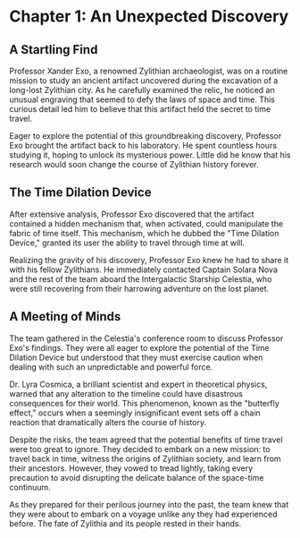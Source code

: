 # Chapter 1: An Unexpected Discovery

## A Startling Find

Professor Xander Exo, a renowned Zylithian archaeologist, was on a routine mission to study an ancient artifact uncovered during the excavation of a long-lost Zylithian city. As he carefully examined the relic, he noticed an unusual engraving that seemed to defy the laws of space and time. This curious detail led him to believe that this artifact held the secret to time travel.

Eager to explore the potential of this groundbreaking discovery, Professor Exo brought the artifact back to his laboratory. He spent countless hours studying it, hoping to unlock its mysterious power. Little did he know that his research would soon change the course of Zylithian history forever.

## The Time Dilation Device

After extensive analysis, Professor Exo discovered that the artifact contained a hidden mechanism that, when activated, could manipulate the fabric of time itself. This mechanism, which he dubbed the "Time Dilation Device," granted its user the ability to travel through time at will.

Realizing the gravity of his discovery, Professor Exo knew he had to share it with his fellow Zylithians. He immediately contacted Captain Solara Nova and the rest of the team aboard the Intergalactic Starship Celestia, who were still recovering from their harrowing adventure on the lost planet.

## A Meeting of Minds

The team gathered in the Celestia's conference room to discuss Professor Exo's findings. They were all eager to explore the potential of the Time Dilation Device but understood that they must exercise caution when dealing with such an unpredictable and powerful force.

Dr. Lyra Cosmica, a brilliant scientist and expert in theoretical physics, warned that any alteration to the timeline could have disastrous consequences for their world. This phenomenon, known as the "butterfly effect," occurs when a seemingly insignificant event sets off a chain reaction that dramatically alters the course of history.

Despite the risks, the team agreed that the potential benefits of time travel were too great to ignore. They decided to embark on a new mission: to travel back in time, witness the origins of Zylithian society, and learn from their ancestors. However, they vowed to tread lightly, taking every precaution to avoid disrupting the delicate balance of the space-time continuum.

As they prepared for their perilous journey into the past, the team knew that they were about to embark on a voyage unlike any they had experienced before. The fate of Zylithia and its people rested in their hands.